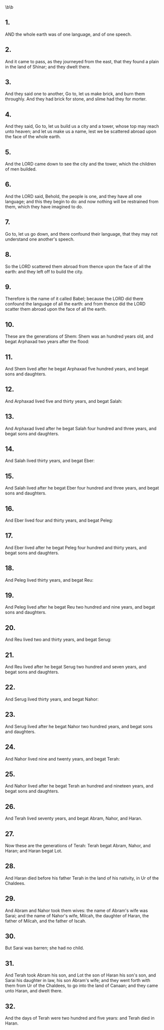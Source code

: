 \b\b
## 1.
AND the whole earth was of one language, and of one speech.
## 2.
And it came to pass, as they journeyed from the east, that they found a plain in the land of Shinar; and they dwelt there.
## 3.
And they said one to another, Go to, let us make brick, and burn them throughly.  And they had brick for stone, and slime had they for morter.
## 4.
And they said, Go to, let us build us a city and a tower, whose top may reach unto heaven; and let us make us a name, lest we be scattered abroad upon the face of the whole earth.
## 5.
And the LORD came down to see the city and the tower, which the children of men builded.
## 6.
And the LORD said, Behold, the people is one, and they have all one language; and this they begin to do: and now nothing will be restrained from them, which they have imagined to do.
## 7.
Go to, let us go down, and there confound their language, that they may not understand one another's speech.
## 8.
So the LORD scattered them abroad from thence upon the face of all the earth: and they left off to build the city.
## 9.
Therefore is the name of it called Babel; because the LORD did there confound the language of all the earth: and from thence did the LORD scatter them abroad upon the face of all the earth.
## 10.
These are the generations of Shem: Shem was an hundred years old, and begat Arphaxad two years after the flood:
## 11.
And Shem lived after he begat Arphaxad five hundred years, and begat sons and daughters.
## 12.
And Arphaxad lived five and thirty years, and begat Salah:
## 13.
And Arphaxad lived after he begat Salah four hundred and three years, and begat sons and daughters.
## 14.
And Salah lived thirty years, and begat Eber:
## 15.
And Salah lived after he begat Eber four hundred and three years, and begat sons and daughters.
## 16.
And Eber lived four and thirty years, and begat Peleg:
## 17.
And Eber lived after he begat Peleg four hundred and thirty years, and begat sons and daughters.
## 18.
And Peleg lived thirty years, and begat Reu:
## 19.
And Peleg lived after he begat Reu two hundred and nine years, and begat sons and daughters.
## 20.
And Reu lived two and thirty years, and begat Serug:
## 21.
And Reu lived after he begat Serug two hundred and seven years, and begat sons and daughters.
## 22.
And Serug lived thirty years, and begat Nahor:
## 23.
And Serug lived after he begat Nahor two hundred years, and begat sons and daughters.
## 24.
And Nahor lived nine and twenty years, and begat Terah:
## 25.
And Nahor lived after he begat Terah an hundred and nineteen years, and begat sons and daughters.
## 26.
And Terah lived seventy years, and begat Abram, Nahor, and Haran.
## 27.
Now these are the generations of Terah: Terah begat Abram, Nahor, and Haran; and Haran begat Lot.
## 28.
And Haran died before his father Terah in the land of his nativity, in Ur of the Chaldees.
## 29.
And Abram and Nahor took them wives: the name of Abram's wife was Sarai; and the name of Nahor's wife, Milcah, the daughter of Haran, the father of Milcah, and the father of Iscah.
## 30.
But Sarai was barren; she had no child.
## 31.
And Terah took Abram his son, and Lot the son of Haran his son's son, and Sarai his daughter in law, his son Abram's wife; and they went forth with them from Ur of the Chaldees, to go into the land of Canaan; and they came unto Haran, and dwelt there.
## 32.
And the days of Terah were two hundred and five years: and Terah died in Haran.
